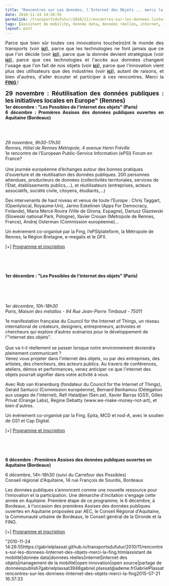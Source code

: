 ```yaml
---
title: "Rencontres sur Les données, l'Internet des Objets ... merci la Fing"
date: 2010-11-24 14:26:55
permalink: /transportsdufutur/2010/11/rencontres-sur-les-donnees-linternet-des-objets-merci-la-fing.html
tags: [assistant de mobilité, donnée data, données réelles, internet, internet des objets, management de la mobilité, open innovation, open source, partage de données]
layout: post
---
```


<p style="text-align: justify"><span style="font-size: 11pt">Parce que bien sûr toutes ces innovations touche(ro)nt le monde des transports (voir <strong><a href="https://gabrielplassat.github.io/transportsdufutur/2010/01/linternet-des-objets-quelles-consequences-pour-la-mobilite.html" target="_blank">ici</a></strong>), parce que les technologies ne font jamais que ce que l'on décide (voir <strong><a href="https://gabrielplassat.github.io/transportsdufutur/2009/12/les-technologies-ne-feront-jamais-que-ce-que-lon-en-decide.html" target="_blank">ici</a></strong>), parce que la donnée devient stratégique (voir <strong><a href="https://gabrielplassat.github.io/transportsdufutur/2010/09/metanote-tdf-7-la-donnee-enjeu-strategique-des-mobilites-multimodales-quelles-perspectives.html" target="_blank">ici</a></strong>), parce que ces technologies et l'accès aux données changent l'usage que l'on fait de nos objets (voir <strong><a href="https://gabrielplassat.github.io/transportsdufutur/2010/11/metanote-tdf-10-nous-etions-nous-sommes-et-nous-serons-des-cyborgs-lassistant-personnel-de-mobilite.html" target="_blank">ici</a></strong>), parce que l'innovation vient plus des utilisateurs que des industries (voir <strong><a href="https://gabrielplassat.github.io/transportsdufutur/2010/10/creativite-et-innovations-dans-les-territoires-plus-dans-les-usages-que-dans-les-technologies.html" target="_blank">ici</a></strong>), autant de raisons, et bien d'autres, d'aller écouter et participer à ces rencontres. Merci la <strong><a href="http://www.fing.org/" target="_blank">FING </a></strong>!</span></p> <p style="text-align: justify"><span style="font-size: 14pt"><strong>29 novembre : Réutilisation des données publiques : les initiatives locales en Europe" (Rennes)</strong></span><br /><span style=""font-size: 14pt""><strong>1er décembre : "Les Possibles de l'internet des objets" (Paris)</strong></span><br /><span style=""font-size: 14pt""><strong>6 décembre : Premières Assises des données publiques ouvertes en Aquitaine (Bordeaux) </strong></span></p>  <!--more-->   <td style=""vertical-align: top""> </td> <p style=""text-align: justify"">  <a href="https://gabrielplassat.github.io/transportsdufutur/wp-content/uploads/sites/6/old/6a0120a66d2ad4970b0147e01e5185970b-800wi.jpg"" rel=""lightbox""><img alt=""Data"" class=""asset  asset-image at-xid-6a0120a66d2ad4970b0147e01e5185970b"" src=""/wp-content/uploads/sites/6/old/6a0120a66d2ad4970b0147e01e5185970b-120wi.jpg"" title=""Data"" /></a> <br /><em>29 novembre, 9h30-17h30<br />Rennes, Hôtel de Rennes Métropole, 4 avenue Henri Fréville<br /></em>1e rencontre de l'European Public-Service Information (ePSI) Forum en France?<br /><br style=""font-weight: bold"" />Une journée européenne d’échanges autour des bonnes pratiques d’ouverture et de réutilisation des données publiques. 200 personnes attendues, producteurs de données (collectivités territoriales, services de l’Etat, établissements publics,…), et réutilisateurs (entreprises, acteurs associatifs, société civile, citoyens, étudiants,…)</p> <p style=""text-align: justify"">Des intervenants de haut niveau et venus de toute l’Europe : Chris Taggart, (Openlylocal, Royaume‐Uni), Jarmo Eskelinen (Apps For Democracy, Finlande), Maria Mercé Rovira (Ville de Girona, Espagne), Dariusz Glazewski (Sloweski national Park, Pologne), Xavier Crouan (Metropole de Rennes, France), Andrej Osterman (Commission européenne)...</p> <p style=""text-align: justify"">Un événement co-organisé par la Fing, l’ePSIplateform, la Métropole de Rennes, la Région Bretagne, e-megalis et le GFII.</p> <p style=""text-align: justify"">[+] <a href=""http://www.epsiplus.net/news/events/opendata_and_re_use"" target=""_self"">Programme et inscription</a></p> <p style=""text-align: justify""> </p> <td style=""vertical-align: top""> </td> <p><span style=""font-size: 14pt""><strong>1er décembre : "Les Possibles de l'internet des objets" (Paris)</strong></span></p> <td style=""vertical-align: top""> </td> <p>  <a href="https://gabrielplassat.github.io/transportsdufutur/wp-content/uploads/sites/6/old/6a0120a66d2ad4970b0147e01e4f05970b-pi.jpg""></a> <a href="https://gabrielplassat.github.io/transportsdufutur/wp-content/uploads/sites/6/old/6a0120a66d2ad4970b0147e01e5009970b-800wi.jpg"" rel=""lightbox""><img alt=""Ido"" class=""asset  asset-image at-xid-6a0120a66d2ad4970b0147e01e5009970b"" src=""/wp-content/uploads/sites/6/old/6a0120a66d2ad4970b0147e01e5009970b-320wi.jpg"" title=""Ido"" /></a> <br /><br /><em>1er décembre, 10h-18h30<br />Paris, Maison des métallos - 94 Rue Jean-Pierre Timbaud - 75011<br /></em></p> <p style=""text-align: justify"">1e manifestation française du Council for the Internet of Things, un réseau international de créateurs, designers, entrepreneurs, activistes et chercheurs qui explore d’autres scénarios pour le développement de l’"internet des objets".<br /><br />Que va-t-il réellement se passer lorsque notre environnement deviendra pleinement communicant ?<strong> </strong><br />Venez vous projeter dans l'internet des objets, vu par des entreprises, des artistes, des chercheurs, des acteurs publics. Au travers de conférences, ateliers, démos et performances, venez anticiper ce que l'internet des objets pourrait signifier dans votre activité à vous.</p> <p style=""text-align: justify"">Avec Rob van Kranenburg (fondateur du Council for the Internet of Things), Gerald Santucci (Commission européenne), Bernard Benhamou (Délégation aux usages de l'internet), Rafi Haladjian (Sen.se), Xavier Barras (GS1), Gilles Privat (Orange Labs), Regine Debatty (www.we-make-money-not-art), et bien d'autres.</p> <p style=""text-align: justify"">Un événement co-organisé par la Fing, Epita, MCD et nod-A, avec le soutien de GS1 et Cap Digital.</p> <p style=""text-align: justify"">[+] <a href=""http://fing.org/?page=evenement&id=247"" target=""_self"">Programme et inscription</a></p> <p> </p> <td style=""vertical-align: top""> </td> <p><span style=""font-size: 14pt""><strong>6 décembre : Premières Assises des données publiques ouvertes en Aquitaine (Bordeaux)</strong></span></p> <p style=""font-style: italic""><img align=""left"" alt=""Logo Council"" hspace=""10"" src=""http://www.aecom.org/var/aec/storage/images/aecom/vous-informer/evenements/premieres-assises-des-donnees-publiques-ouvertes-en-aquitaine-le-6-decembre/106127-1-fre-FR/Premieres-Assises-des-donnees-publiques-ouvertes-en-Aquitaine-le-6-decembre_image_heading.jpg"" style=""width: 82pxheight: 82px"" />6 décembre, 14h-18h30 (suivi du Carrefour des Possibles)<br />Conseil régional d'Aquitaine, 14 rue François de Sourdis, Bordeaux</p> <p>Les données publiques s’annoncent comme une nouvelle ressource pour l’innovation et la participation. Une démarche d'incitation s'engage cette année en Aquitaine. Première étape de ce programme, le 6 décembre, à Bordeaux, à l'occasion des premières Assises des données publiques ouvertes en Aquitaine proposées par AEC, le Conseil Régional d'Aquitaine, la Communauté urbaine de Bordeaux, le Conseil général de la Gironde et la FING.</p> <p>[+] <a href=""http://www.aecom.org/Vous-informer/Evenements/Premieres-Assises-des-donnees-publiques-ouvertes-en-Aquitaine-le-6-decembre"" target=""_self"">Programme et inscription</a></p>"2010-11-24 14:26:55https://gabrielplassat.github.io/transportsdufutur/2010/11/rencontres-sur-les-donnees-linternet-des-objets-merci-la-fing.htmlassistant de mobilité|donnée data|données réelles|internet|internet des objets|management de la mobilité|open innovation|open source|partage de donnéespublish7gabrielplassat3948gabriel.plassat@ademe.frGabrielPlassatrencontres-sur-les-donnees-linternet-des-objets-merci-la-fing2015-07-21 16:37:33
